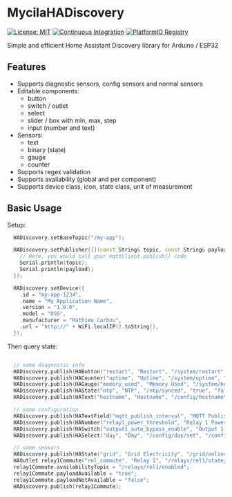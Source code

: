 # MycilaHADiscovery

[![License: MIT](https://img.shields.io/badge/License-MIT-yellow.svg)](https://opensource.org/licenses/MIT)
[![Continuous Integration](https://github.com/mathieucarbou/MycilaHADiscovery/actions/workflows/ci.yml/badge.svg)](https://github.com/mathieucarbou/MycilaHADiscovery/actions/workflows/ci.yml)
[![PlatformIO Registry](https://badges.registry.platformio.org/packages/mathieucarbou/library/MycilaHADiscovery.svg)](https://registry.platformio.org/libraries/mathieucarbou/MycilaHADiscovery)

Simple and efficient Home Assistant Discovery library for Arduino / ESP32

## Features

- Supports diagnostic sensors, config sensors and normal sensors
- Editable components:
  - button
  - switch / outlet
  - select
  - slider / box with min, max, step
  - input (number and text)
- Sensors:
  - text
  - binary (state)
  - gauge
  - counter
- Supports regex validation
- Supports availability (global and per component)
- Supports device class, icon, state class, unit of measurement

## Basic Usage

Setup:

```c++
  HADiscovery.setBaseTopic("/my-app");

  HADiscovery.setPublisher([](const String& topic, const String& payload) {
    // Here, you would call your mqttClient.publish() code
    Serial.println(topic);
    Serial.println(payload);
  });

  HADiscovery.setDevice({
    .id = "my-app-1234",
    .name = "My Application Name",
    .version = "1.0.0",
    .model = "OSS",
    .manufacturer = "Mathieu Carbou",
    .url = "http://" + WiFi.localIP().toString(),
  });

```

Then query state:

```c++

  // some diagnostic info
  HADiscovery.publish(HAButton("restart", "Restart", "/system/restart", "restart", nullptr, HACategory::DIAGNOSTIC));
  HADiscovery.publish(HACounter("uptime", "Uptime", "/system/uptime", "duration", nullptr, "s", HACategory::DIAGNOSTIC));
  HADiscovery.publish(HAGauge("memory_used", "Memory Used", "/system/heap_used", "data_size", "mdi:memory", "B", HACategory::DIAGNOSTIC));
  HADiscovery.publish(HAState("ntp", "NTP", "/ntp/synced", "true", "false", "connectivity", nullptr, HACategory::DIAGNOSTIC));
  HADiscovery.publish(HAText("hostname", "Hostname", "/config/hostname", nullptr, "mdi:lan", HACategory::DIAGNOSTIC));

  // some configuration
  HADiscovery.publish(HATextField("mqtt_publish_interval", "MQTT Publish Interval", "/config/mqtt_interval/set", "/config/mqtt_interval", "^\\d+$", "mdi:timer-sand", HACategory::CONFIG));
  HADiscovery.publish(HANumber("relay1_power_threshold", "Relay 1 Power Threshold", "/config/rel1_power/set", "/config/rel1_power", HANumberMode::SLIDER, 0, 3000, 50, "mdi:flash", HACategory::CONFIG));
  HADiscovery.publish(HASwitch("output1_auto_bypass_enable", "Output 1 Auto Bypass", "/config/switch/set", "/config/switch", "true", "false", "mdi:water-boiler-auto", HACategory::CONFIG));
  HADiscovery.publish(HASelect("day", "Day", "/config/day/set", "/config/day", nullptr, HACategory::CONFIG, {"mon", "tue", "wed", "thu", "fri", "sat", "sun"}));

  // some sensors
  HADiscovery.publish(HAState("grid", "Grid Electricity", "/grid/online", "true", "false", "connectivity"));
  HAOutlet relay1Commute("rel_commute", "Relay 1", "/relays/rel1/state/set", "/relays/rel1/state", "on", "off");
  relay1Commute.availabilityTopic = "/relays/rel1/enabled";
  relay1Commute.payloadAvailable = "true";
  relay1Commute.payloadNotAvailable = "false";
  HADiscovery.publish(relay1Commute);
```
